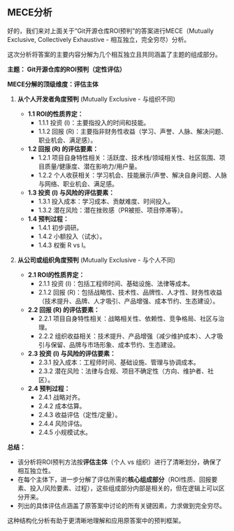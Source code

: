 ## MECE分析
好的，我们来对上面关于“Git开源仓库ROI预判”的答案进行MECE（Mutually Exclusive, Collectively Exhaustive - 相互独立，完全穷尽）分析。

这次分析将答案的主要内容分解为几个相互独立且共同涵盖了主题的组成部分。

**主题： Git开源仓库的ROI预判（定性评估）**

**MECE分解的顶级维度：评估主体**

1.  **从个人开发者角度预判** (Mutually Exclusive - 与组织不同)
    *   **1.1 ROI的性质界定：**
        *   1.1.1 投资 (I)：主要指投入的时间和技能。
        *   1.1.2 回报 (R)：主要指非财务性收益（学习、声誉、人脉、解决问题、职业机会、满足感）。
    *   **1.2 回报 (R) 的评估要素：**
        *   1.2.1 项目自身特性相关：活跃度、技术栈/领域相关性、社区氛围、项目质量/健康度、潜在影响力/用户量。
        *   1.2.2 个人收获相关：学习机会、技能展示/声誉、解决自身问题、人脉与网络、职业机会、满足感。
    *   **1.3 投资 (I) 与风险的评估要素：**
        *   1.3.1 投入成本：学习成本、贡献难度、时间投入。
        *   1.3.2 潜在风险：潜在挫败感（PR被拒、项目停滞等）。
    *   **1.4 预判过程：**
        *   1.4.1 初步调研。
        *   1.4.2 小额投入（试水）。
        *   1.4.3 权衡 R vs I。

2.  **从公司或组织角度预判** (Mutually Exclusive - 与个人不同)
    *   **2.1 ROI的性质界定：**
        *   2.1.1 投资 (I)：包括工程师时间、基础设施、法律等成本。
        *   2.1.2 回报 (R)：包括战略性、技术性、品牌性、人才性、财务性收益（技术提升、品牌、人才吸引、产品增强、成本节约、生态建设）。
    *   **2.2 回报 (R) 的评估要素：**
        *   2.2.1 项目自身特性相关：战略相关性、依赖性、竞争格局、社区与治理。
        *   2.2.2 组织收益相关：技术提升、产品增强（减少维护成本）、人才吸引与保留、品牌与市场形象、成本节约、生态建设。
    *   **2.3 投资 (I) 与风险的评估要素：**
        *   2.3.1 投入成本：工程师时间、基础设施、管理与协调成本。
        *   2.3.2 潜在风险：法律与合规、项目不确定性（方向、维护者、社区）。
    *   **2.4 预判过程：**
        *   2.4.1 战略对齐。
        *   2.4.2 成本估算。
        *   2.4.3 收益评估（定性/定量）。
        *   2.4.4 风险评估。
        *   2.4.5 小规模试水。

**总结：**

*   该分析将ROI预判方法按**评估主体**（个人 vs 组织）进行了清晰划分，确保了相互独立性。
*   在每个主体下，进一步分解了评估所需的**核心组成部分**（ROI性质、回报要素、投入/风险要素、过程），这些组成部分内部是相关的，但在逻辑上可以区分开来。
*   列出的具体评估点涵盖了原答案中讨论的所有关键因素，力求做到完全穷尽。

这种结构化分析有助于更清晰地理解和应用原答案中的预判框架。